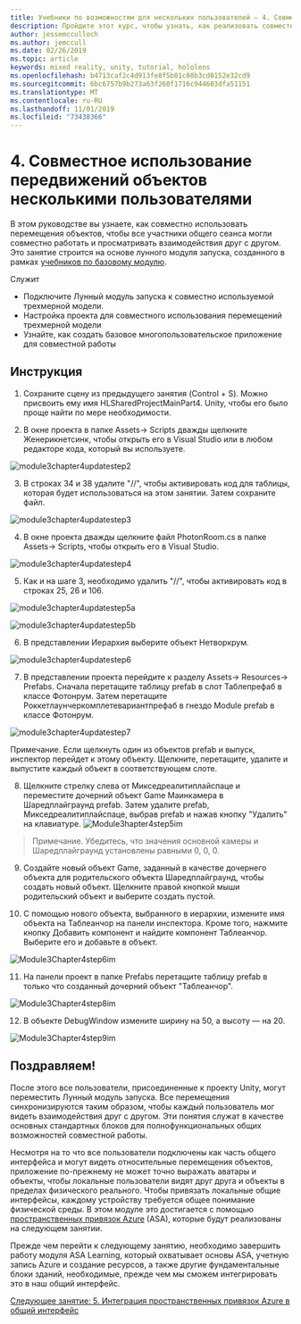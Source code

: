 ```yaml
---
title: Учебники по возможностям для нескольких пользователей — 4. Совместное использование передвижений объектов несколькими пользователями
description: Пройдите этот курс, чтобы узнать, как реализовать совместное использование нескольких пользователей в приложении HoloLens 2.
author: jessemcculloch
ms.author: jemccull
ms.date: 02/26/2019
ms.topic: article
keywords: mixed reality, unity, tutorial, hololens
ms.openlocfilehash: b4713caf2c4d913fe8f5b01c08b3cd0152e32cd9
ms.sourcegitcommit: 6bc6757b9b273a63f260f1716c944603dfa51151
ms.translationtype: MT
ms.contentlocale: ru-RU
ms.lasthandoff: 11/01/2019
ms.locfileid: "73438366"
---
```

# <a name="4-sharing-object-movements-with-multiple-users"></a>4. Совместное использование передвижений объектов несколькими пользователями

В этом руководстве вы узнаете, как совместно использовать перемещения объектов, чтобы все участники общего сеанса могли совместно работать и просматривать взаимодействия друг с другом. Это занятие строится на основе лунного модуля запуска, созданного в рамках [учебников по базовому модулю](mrlearning-base.md).

Служит

- Подключите Лунный модуль запуска к совместно используемой трехмерной модели.
- Настройка проекта для совместного использования перемещений трехмерной модели
- Узнайте, как создать базовое многопользовательское приложение для совместной работы

## <a name="instructions"></a>Инструкция


1. Сохраните сцену из предыдущего занятия (Control + S). Можно присвоить ему имя HLSharedProjectMainPart4. Unity, чтобы его было проще найти по мере необходимости.

2. В окне проекта в папке Assets-> Scripts дважды щелкните Женерикнетсинк, чтобы открыть его в Visual Studio или в любом редакторе кода, который вы используете.  

![module3chapter4updatestep2](images/module3chapter4updatestep2.png)

3. В строках 34 и 38 удалите "//", чтобы активировать код для таблицы, которая будет использоваться на этом занятии. Затем сохраните файл. 

![module3chapter4updatestep3](images/module3chapter4updatestep3.png)

4. В окне проекта дважды щелкните файл PhotonRoom.cs в папке Assets-> Scripts, чтобы открыть его в Visual Studio. 

![module3chapter4updatestep4](images/module3chapter4updatestep4.png)

5. Как и на шаге 3, необходимо удалить "//", чтобы активировать код в строках 25, 26 и 106.

![module3chapter4updatestep5a](images/module3chapter4updatestep5a.png) 

![module3chapter4updatestep5b](images/module3chapter4updatestep5b.png)

6. В представлении Иерархия выберите объект Нетворкрум.

![module3chapter4updatestep6](images/module3chapter4updatestep6.png)

7. В представлении проекта перейдите к разделу Assets-> Resources-> Prefabs. Сначала перетащите таблицу prefab в слот Таблепрефаб в классе Фотонрум. Затем перетащите Роккетлаунчеркомплетевариантпрефаб в гнездо Module prefab в классе Фотонрум.

![module3chapter4updatestep7](images/module3chapter4updatestep7.png)

Примечание. Если щелкнуть один из объектов prefab и выпуск, инспектор перейдет к этому объекту. Щелкните, перетащите, удалите и выпустите каждый объект в соответствующем слоте.

8. Щелкните стрелку слева от Микседреалитиплайспаце и переместите дочерний объект Game Маинкамера в Шаредплайграунд prefab. Затем удалите prefab, Микседреалитиплайспаце, выбрав prefab и нажав кнопку "Удалить" на клавиатуре.
![Module3hapter4step5im](images/module3chapter4step5im.PNG)

>Примечание. Убедитесь, что значения основной камеры и Шаредплайграунд установлены равными 0, 0, 0.
>

9. Создайте новый объект Game, заданный в качестве дочернего объекта для родительского объекта Шаредплайграунд, чтобы создать новый объект. Щелкните правой кнопкой мыши родительский объект и выберите создать пустой. 

10. С помощью нового объекта, выбранного в иерархии, измените имя объекта на Таблеанчор на панели инспектора. Кроме того, нажмите кнопку Добавить компонент и найдите компонент Таблеанчор. Выберите его и добавьте в объект. 

![Module3Chapter4step6im](images/module3chapter4step7im.PNG)

11. На панели проект в папке Prefabs перетащите таблицу prefab в только что созданный дочерний объект "Таблеанчор".

![Module3Chapter4step8im](images/module3chapter4step8im.PNG)

12. В объекте DebugWindow измените ширину на 50, а высоту — на 20.

![Module3Chapter4step9im](images/module3chapter4step11im.PNG)

## <a name="congratulations"></a>Поздравляем!


После этого все пользователи, присоединенные к проекту Unity, могут переместить Лунный модуль запуска. Все перемещения синхронизируются таким образом, чтобы каждый пользователь мог видеть взаимодействия друг с другом. Эти понятия служат в качестве основных стандартных блоков для полнофункциональных общих возможностей совместной работы. 

Несмотря на то что все пользователи подключены как часть общего интерфейса и могут видеть относительные перемещения объектов, приложение по-прежнему не может точно выражать аватары и объекты, чтобы локальные пользователи видят друг друга и объекты в пределах физического реального. Чтобы привязать локальные общие интерфейсы, каждому устройству требуется общее понимание физической среды. В этом модуле это достигается с помощью [пространственных привязок Azure](<https://azure.microsoft.com//services/spatial-anchors/>) (ASA), которые будут реализованы на следующем занятии.

Прежде чем перейти к следующему занятию, необходимо завершить работу модуля ASA Learning, который охватывает основы ASA, учетную запись Azure и создание ресурсов, а также другие фундаментальные блоки зданий, необходимые, прежде чем мы сможем интегрировать это в наш общий интерфейс.

[Следующее занятие: 5. Интеграция пространственных привязок Azure в общий интерфейс](mrlearning-sharing(photon)-ch5.md)

